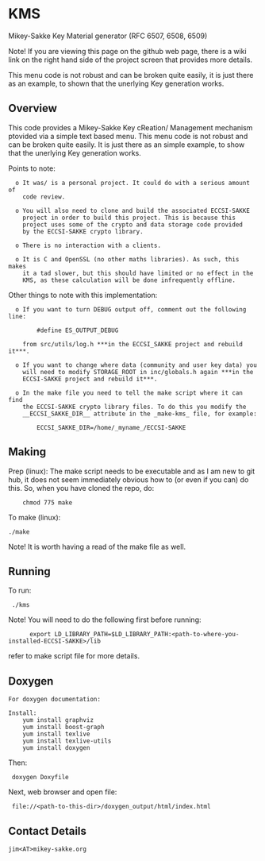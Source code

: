 # KMS

Mikey-Sakke Key Material generator (RFC 6507, 6508, 6509)

Note! If you are viewing this page on the github web page, there is a wiki link on the right hand side of the project screen that provides more details.

This menu code is not robust and can be broken quite easily, it is just there as an example, to shown that the unerlying Key generation works.

Overview
--------
This code provides a Mikey-Sakke Key cReation/ Management mechanism ptovided via a simple text based menu. This menu code is not robust and can be broken quite easily. It is just there as an simple example, to show that the unerlying Key generation works.


Points to note:

      o It was/ is a personal project. It could do with a serious amount of 
        code review.
        
      o You will also need to clone and build the associated ECCSI-SAKKE
        project in order to build this project. This is because this 
        project uses some of the crypto and data storage code provided
        by the ECCSI-SAKKE crypto library.
        
      o There is no interaction with a clients.
      
      o It is C and OpenSSL (no other maths libraries). As such, this makes 
        it a tad slower, but this should have limited or no effect in the 
        KMS, as these calculation will be done infrequently offline.

Other things to note with this implementation:

      o If you want to turn DEBUG output off, comment out the following line: 
          
            #define ES_OUTPUT_DEBUG
      
        from src/utils/log.h ***in the ECCSI_SAKKE project and rebuild it***.
        
      o If you want to change where data (community and user key data) you 
        will need to modify STORAGE_ROOT in inc/globals.h again ***in the
        ECCSI-SAKKE project and rebuild it***.
       
      o In the make file you need to tell the make script where it can find 
        the ECCSI-SAKKE crypto library files. To do this you modify the 
        __ECCSI_SAKKE_DIR__ attribute in the _make-kms_ file, for example:
       
            ECCSI_SAKKE_DIR=/home/_myname_/ECCSI-SAKKE

Making
------

Prep (linux):
    The make script needs to be executable and as I am new to git hub,
    it does not seem immediately obvious how to (or even if you can) do 
    this. So, when you have cloned the repo, do:

        chmod 775 make

 To make (linux):

    ./make

Note! It is worth having a read of the make file as well. 

Running
-------

To run:

     ./kms

Note! You will need to do the following first before running:
          
          export LD_LIBRARY_PATH=$LD_LIBRARY_PATH:<path-to-where-you-installed-ECCSI-SAKKE>/lib
          
refer to make script file for more details.

Doxygen
-------

    For doxygen documentation:

    Install:
        yum install graphviz
        yum install boost-graph
        yum install texlive
        yum install texlive-utils
        yum install doxygen

Then:

     doxygen Doxyfile

Next, web browser and open file:

     file://<path-to-this-dir>/doxygen_output/html/index.html

Contact Details
---------------

    jim<AT>mikey-sakke.org
